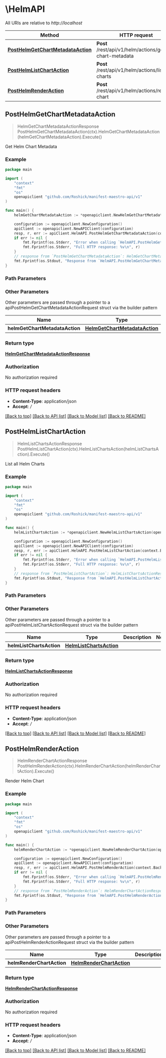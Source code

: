 # \HelmAPI

All URIs are relative to *http://localhost*

Method | HTTP request | Description
------------- | ------------- | -------------
[**PostHelmGetChartMetadataAction**](HelmAPI.md#PostHelmGetChartMetadataAction) | **Post** /rest/api/v1/helm/actions/get-chart-metadata | Get Helm Chart Metadata
[**PostHelmListChartAction**](HelmAPI.md#PostHelmListChartAction) | **Post** /rest/api/v1/helm/actions/list-charts | List all Helm Charts
[**PostHelmRenderAction**](HelmAPI.md#PostHelmRenderAction) | **Post** /rest/api/v1/helm/actions/render-chart | Render Helm Chart



## PostHelmGetChartMetadataAction

> HelmGetChartMetadataActionResponse PostHelmGetChartMetadataAction(ctx).HelmGetChartMetadataAction(helmGetChartMetadataAction).Execute()

Get Helm Chart Metadata



### Example

```go
package main

import (
	"context"
	"fmt"
	"os"
	openapiclient "github.com/Roshick/manifest-maestro-api/v1"
)

func main() {
	helmGetChartMetadataAction := *openapiclient.NewHelmGetChartMetadataAction(openapiclient.HelmChartReference{GitRepositoryPathReference: openapiclient.NewGitRepositoryPathReference("RepositoryType_example", "RepositoryURL_example", "GitReference_example")}) // HelmGetChartMetadataAction | 

	configuration := openapiclient.NewConfiguration()
	apiClient := openapiclient.NewAPIClient(configuration)
	resp, r, err := apiClient.HelmAPI.PostHelmGetChartMetadataAction(context.Background()).HelmGetChartMetadataAction(helmGetChartMetadataAction).Execute()
	if err != nil {
		fmt.Fprintf(os.Stderr, "Error when calling `HelmAPI.PostHelmGetChartMetadataAction``: %v\n", err)
		fmt.Fprintf(os.Stderr, "Full HTTP response: %v\n", r)
	}
	// response from `PostHelmGetChartMetadataAction`: HelmGetChartMetadataActionResponse
	fmt.Fprintf(os.Stdout, "Response from `HelmAPI.PostHelmGetChartMetadataAction`: %v\n", resp)
}
```

### Path Parameters



### Other Parameters

Other parameters are passed through a pointer to a apiPostHelmGetChartMetadataActionRequest struct via the builder pattern


Name | Type | Description  | Notes
------------- | ------------- | ------------- | -------------
 **helmGetChartMetadataAction** | [**HelmGetChartMetadataAction**](HelmGetChartMetadataAction.md) |  | 

### Return type

[**HelmGetChartMetadataActionResponse**](HelmGetChartMetadataActionResponse.md)

### Authorization

No authorization required

### HTTP request headers

- **Content-Type**: application/json
- **Accept**: */*

[[Back to top]](#) [[Back to API list]](../README.md#documentation-for-api-endpoints)
[[Back to Model list]](../README.md#documentation-for-models)
[[Back to README]](../README.md)


## PostHelmListChartAction

> HelmListChartsActionResponse PostHelmListChartAction(ctx).HelmListChartsAction(helmListChartsAction).Execute()

List all Helm Charts



### Example

```go
package main

import (
	"context"
	"fmt"
	"os"
	openapiclient "github.com/Roshick/manifest-maestro-api/v1"
)

func main() {
	helmListChartsAction := *openapiclient.NewHelmListChartsAction(openapiclient.HelmRepositoryReference{GitRepositoryReference: openapiclient.NewGitRepositoryReference("RepositoryType_example", "RepositoryURL_example", "GitReference_example")}) // HelmListChartsAction | 

	configuration := openapiclient.NewConfiguration()
	apiClient := openapiclient.NewAPIClient(configuration)
	resp, r, err := apiClient.HelmAPI.PostHelmListChartAction(context.Background()).HelmListChartsAction(helmListChartsAction).Execute()
	if err != nil {
		fmt.Fprintf(os.Stderr, "Error when calling `HelmAPI.PostHelmListChartAction``: %v\n", err)
		fmt.Fprintf(os.Stderr, "Full HTTP response: %v\n", r)
	}
	// response from `PostHelmListChartAction`: HelmListChartsActionResponse
	fmt.Fprintf(os.Stdout, "Response from `HelmAPI.PostHelmListChartAction`: %v\n", resp)
}
```

### Path Parameters



### Other Parameters

Other parameters are passed through a pointer to a apiPostHelmListChartActionRequest struct via the builder pattern


Name | Type | Description  | Notes
------------- | ------------- | ------------- | -------------
 **helmListChartsAction** | [**HelmListChartsAction**](HelmListChartsAction.md) |  | 

### Return type

[**HelmListChartsActionResponse**](HelmListChartsActionResponse.md)

### Authorization

No authorization required

### HTTP request headers

- **Content-Type**: application/json
- **Accept**: */*

[[Back to top]](#) [[Back to API list]](../README.md#documentation-for-api-endpoints)
[[Back to Model list]](../README.md#documentation-for-models)
[[Back to README]](../README.md)


## PostHelmRenderAction

> HelmRenderChartActionResponse PostHelmRenderAction(ctx).HelmRenderChartAction(helmRenderChartAction).Execute()

Render Helm Chart



### Example

```go
package main

import (
	"context"
	"fmt"
	"os"
	openapiclient "github.com/Roshick/manifest-maestro-api/v1"
)

func main() {
	helmRenderChartAction := *openapiclient.NewHelmRenderChartAction(openapiclient.HelmChartReference{GitRepositoryPathReference: openapiclient.NewGitRepositoryPathReference("RepositoryType_example", "RepositoryURL_example", "GitReference_example")}) // HelmRenderChartAction | 

	configuration := openapiclient.NewConfiguration()
	apiClient := openapiclient.NewAPIClient(configuration)
	resp, r, err := apiClient.HelmAPI.PostHelmRenderAction(context.Background()).HelmRenderChartAction(helmRenderChartAction).Execute()
	if err != nil {
		fmt.Fprintf(os.Stderr, "Error when calling `HelmAPI.PostHelmRenderAction``: %v\n", err)
		fmt.Fprintf(os.Stderr, "Full HTTP response: %v\n", r)
	}
	// response from `PostHelmRenderAction`: HelmRenderChartActionResponse
	fmt.Fprintf(os.Stdout, "Response from `HelmAPI.PostHelmRenderAction`: %v\n", resp)
}
```

### Path Parameters



### Other Parameters

Other parameters are passed through a pointer to a apiPostHelmRenderActionRequest struct via the builder pattern


Name | Type | Description  | Notes
------------- | ------------- | ------------- | -------------
 **helmRenderChartAction** | [**HelmRenderChartAction**](HelmRenderChartAction.md) |  | 

### Return type

[**HelmRenderChartActionResponse**](HelmRenderChartActionResponse.md)

### Authorization

No authorization required

### HTTP request headers

- **Content-Type**: application/json
- **Accept**: */*

[[Back to top]](#) [[Back to API list]](../README.md#documentation-for-api-endpoints)
[[Back to Model list]](../README.md#documentation-for-models)
[[Back to README]](../README.md)

